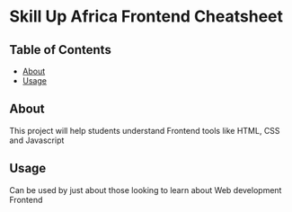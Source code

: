 # Skill Up Africa Frontend Cheatsheet

## Table of Contents

- [About](#about)
- [Usage](#usage)
<!-- - [Contributing](../CONTRIBUTING.md) -->

## About <a name = "about"></a>
This project will help students understand Frontend tools like HTML, CSS and Javascript

## Usage <a name = "usage"></a>
Can be used by just about those looking to learn about Web development Frontend
